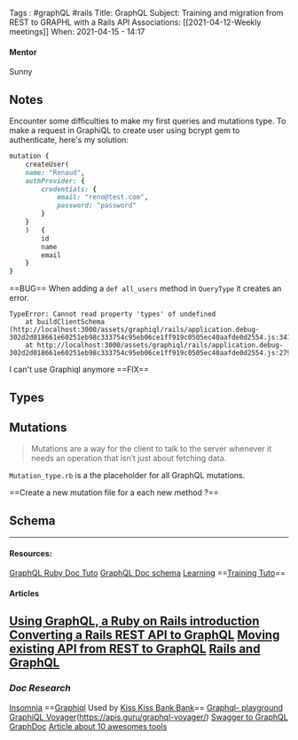 Tags : #graphQL #rails 
Title: GraphQL 
Subject: Training and migration from REST to GRAPHL with a Rails API
Associations: [[2021-04-12-Weekly meetings]]
When: 2021-04-15 - 14:17 
#### Mentor 
Sunny 

## Notes
Encounter some difficulties to make my first queries and mutations type. 
To make a request in GraphiQL to create user using bcrypt gem to authenticate, here's my solution: 
```ruby
mutation {
	createUser(
	name: "Renaud",
	authProvider: {
		credentials: {
			email: "reno@test.com",
			password: "password"
		}
	}
	)	{
		id
		name
		email
	}
}
````

==BUG== 
When adding a `def all_users` method in `QueryType` it creates an error. 
```shell
TypeError: Cannot read property 'types' of undefined
    at buildClientSchema (http://localhost:3000/assets/graphiql/rails/application.debug-302d2d018661e60251eb98c333754c95eb06ce1ff919c0505ec40aafde0d2554.js:34100:72)
    at http://localhost:3000/assets/graphiql/rails/application.debug-302d2d018661e60251eb98c333754c95eb06ce1ff919c0505ec40aafde0d2554.js:2793:55
```

I can't use Graphiql anymore 
==FIX== 


## Types

## Mutations
> Mutations are a way for the client to talk to the server whenever it needs an operation that isn’t just about fetching data.

`Mutation_type.rb` is a the placeholder for all GraphQL mutations. 

==Create a new mutation file for a each new method ?==

## Schema
---
#### Resources: 
[GraphQL Ruby Doc Tuto](https://graphql-ruby.org/getting_started)
[GraphQL Doc schema](https://graphql-config.com/schema)
[Learning](https://graphql.org/learn/)
==[Training Tuto](https://www.howtographql.com/graphql-ruby/2-queries/)==
#### Articles
[Using GraphQL, a Ruby on Rails introduction](https://medium.com/@UnicornAgency/you-should-be-using-graphql-a-ruby-introduction-9b1de3b001dd)
[Converting a Rails REST API to GraphQL](https://medium.com/@mikkanthrope/converting-a-rails-rest-api-to-graphql-516078e72efa)
[Moving existing API from REST to GraphQL](https://medium.com/open-graphql/moving-existing-api-from-rest-to-graphql-205bab22c184)
[Rails and GraphQL](https://mattboldt.com/2019/01/07/rails-and-graphql/)
---
### *Doc Research*
[Insomnia](https://insomnia.rest/)
==[Graphiql](https://github.com/graphql/graphiql) Used by [Kiss Kiss Bank Bank](https://www.kisskissbankbank.com/graphiql)==
[Graphql- playground](https://github.com/graphql/graphql-playground)
[GraphiQL Voyager](https://github.com/APIs-guru/graphql-voyager)(https://apis.guru/graphql-voyager/)
[Swagger to GraphQL](https://github.com/yarax/swagger-to-graphql)
[GraphDoc](https://2fd.github.io/graphdoc/)
[Article about 10 awesomes tools](https://nordicapis.com/10-awesome-tools-and-extensions-for-graphql-apis/)

